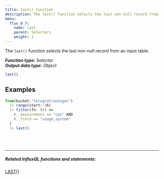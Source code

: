 ```yaml
---
title: last() function
description: The last() function selects the last non-null record from an input table.
menu:
  flux_0_7:
    name: last
    parent: Selectors
    weight: 1
---
```


The `last()` function selects the last non-null record from an input table.

_**Function type:** Selector_  
_**Output data type:** Object_

```js
last()
```

## Examples
```js
from(bucket:"telegraf/autogen")
  |> range(start:-1h)
  |> filter(fn: (r) =>
    r._measurement == "cpu" AND
    r._field == "usage_system"
  )
  |> last()
```

<hr style="margin-top:4rem"/>

##### Related InfluxQL functions and statements:
[LAST()](/influxdb/latest/query_language/functions/#last)  
